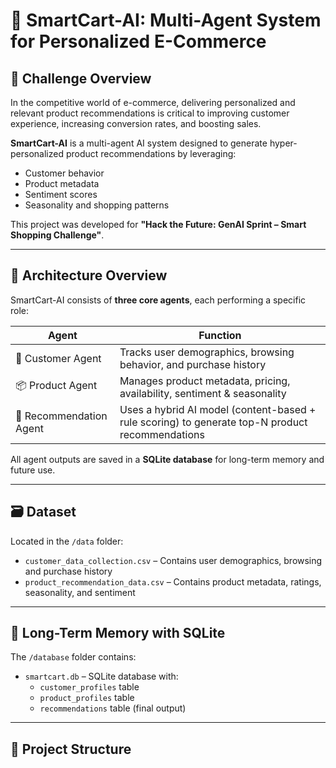 # 🛒 SmartCart-AI: Multi-Agent System for Personalized E-Commerce

## 📌 Challenge Overview

In the competitive world of e-commerce, delivering personalized and relevant product recommendations is critical to improving customer experience, increasing conversion rates, and boosting sales.

**SmartCart-AI** is a multi-agent AI system designed to generate hyper-personalized product recommendations by leveraging:

- Customer behavior
- Product metadata
- Sentiment scores
- Seasonality and shopping patterns

This project was developed for **"Hack the Future: GenAI Sprint – Smart Shopping Challenge"**.

---

## 🧠 Architecture Overview

SmartCart-AI consists of **three core agents**, each performing a specific role:

| Agent               | Function                                                                 |
|--------------------|--------------------------------------------------------------------------|
| 👤 Customer Agent   | Tracks user demographics, browsing behavior, and purchase history         |
| 📦 Product Agent    | Manages product metadata, pricing, availability, sentiment & seasonality |
| 🧠 Recommendation Agent | Uses a hybrid AI model (content-based + rule scoring) to generate top-N product recommendations |

All agent outputs are saved in a **SQLite database** for long-term memory and future use.

---

## 🗃️ Dataset

Located in the `/data` folder:

- `customer_data_collection.csv` – Contains user demographics, browsing and purchase history
- `product_recommendation_data.csv` – Contains product metadata, ratings, seasonality, and sentiment

---

## 💾 Long-Term Memory with SQLite

The `/database` folder contains:

- `smartcart.db` – SQLite database with:
  - `customer_profiles` table
  - `product_profiles` table
  - `recommendations` table (final output)

---

## 📂 Project Structure

